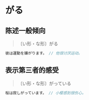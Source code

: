 # がる

## 陈述一般倾向

> 〔い形・な形〕がる

```js
彼は運動を嫌がります。 // 他很讨厌运动。
```

## 表示第三者的感受

> 〔い形・な形〕がっている

```js
桜は寂しがっています。 // 小樱感到很伤心。
```
